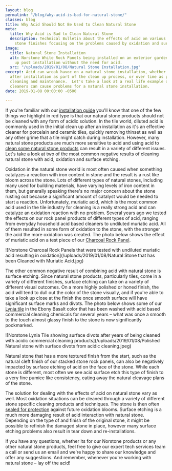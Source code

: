 ```yaml
---
layout: blog
permalink: "/blog/why-acid-is-bad-for-natural-stone/"
classes: blog
title: Why Acid Should Not Be Used to Clean Natural Stone
meta:
  title: Why Acid is Bad to Clean Natural Stone
  description: Technical Bulletin about the effects of acid on various types of natural
    stone finishes focusing on the problems caused by oxidation and surface etching.
image:
  title: Natural Stone Installation
  alt: Norstone White Rock Panels being installed on an exterior garden wall and cleaned
    up post installation without the need for acid.
  src: "/uploads/2019/01/08/Natural Stone Installation.jpg"
excerpt: Acid can wreak havoc on a natural stone installation, whether used directly
  after installation as part of the clean up process, or over time as part of routine
  cleaning and maintenance.  Let's take a look at a real life example of how acid
  cleaners can cause problems for a natural stone installation.
date: 2019-01-08 00:00:00 -0500

---
```

If you're familiar with our [installation guide](https://www.norstoneusa.com/how-to-install-stacked-stone/) you'll know that one of the few things we highlight in red type is that our natural stone products should not be cleaned with any form of acidic solution.  In the tile world, diluted acid is commonly used in the initial clean up after an installation as it's an effective cleaner for porcelain and ceramic tiles, quickly removing thinset as well as any other grime that a tile might catch during installation.  However, many natural stone products are much more sensitive to acid and using acid to [clean some natural stone products](https://www.norstoneusa.com/blog/how-clean-natural-stone-norstone-classroom-series/) can result in a variety of different issues.  Let's take a look at two of the most common negative results of cleaning natural stone with acid, oxidation and surface etching.

Oxidation in the natural stone world is most often caused when something catalyzes a reaction with iron content in stone and the result is a rust like bloom across the stone.  Lots of different types of natural stones, including many used for building materials, have varying levels of iron content in them, but generally speaking there's no major concern about the stone rusting out because a significant amount of catalyst would be needed to start a reaction.  Unfortunately, muriatic acid, which is the most common acid used in the tile industry for cleaning is a really strong acid and can catalyze an oxidation reaction with no problem.  Several years ago we tested the effects on our rock panel products of different types of acid, ranging from everyday household acid based cleaners to undiluted muriatic acid.  All of them resulted in some form of oxidation to the stone, with the stronger the acid the more oxidation was created.  The photo below shows the effect of muriatic acid on a test piece of our [Charcoal Rock Panel](https://www.norstoneusa.com/products/rock-panels/charcoal/).

![Norstone Charcoal Rock Panels that were tested with undiluted muriatic acid resulting in oxidation](/uploads/2019/01/08/Natural Stone that has been Cleaned with Muriatic Acid.jpg)

The other common negative result of combining acid with natural stone is surface etching.  Since natural stone products, particularly tiles, come in a variety of different finishes, surface etching can take on a variety of different visual outcomes.  On a more highly polished or honed finish, the acid will tend  to dull out the color of the stone visually, and if you're able to take a look up close at the finish the once smooth surface will have significant surface marks and divots.  The photo below shows some of our [Lynia tile](https://www.norstoneusa.com/products/lynia-mosaic-tiles/) in the Ebony Basalt color that has been washed with acid based commercial cleaning chemicals for several years – what was once a smooth to the touch almost glassy finish to the stone is now significantly pockmarked.

![Norstone Lynia Tile showing surface divots after years of being cleaned with acidic commercial cleaning products](/uploads/2019/01/08/Polished Natural stone with surface divots from acidic cleaning.jpeg)

Natural stone that has a more textured finish from the start, such as the natural cleft finish of our stacked stone rock panels, can also be negatively impacted by surface etching of acid on the face of the stone.  While each stone is different, most often we see acid surface etch this type of finish to a very fine pumice like consistency, eating away the natural cleavage plans of the stone.

The solution for dealing with the effects of acid on natural stone vary as well.  Most oxidation situations can be cleaned through a variety of different stone specific cleaning products and techniques.  The stone is then often [sealed for protection](https://www.norstoneusa.com/blog/sealing-natural-stone-veneer/) against future oxidation blooms.  Surface etching is a much more damaging result of acid interaction with natural stone.  Depending on the type of and finish of the original stone, it might be possible to refinish the damaged stone in place, however many surface etching problems also result in tear down and re-installations.

If you have any questions, whether its for our Norstone products or any other natural stone products, feel free to give our expert tech services team a call or send us an email and we're happy to share our knowledge and offer any suggestions.  And remember, whenever you're working with natural stone – lay off the acid!